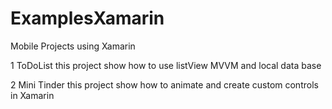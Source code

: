 # ExamplesXamarin
Mobile Projects using Xamarin

1 ToDoList this project show how to use listView MVVM and local data base

2 Mini Tinder this project show how to animate and create custom controls in Xamarin
